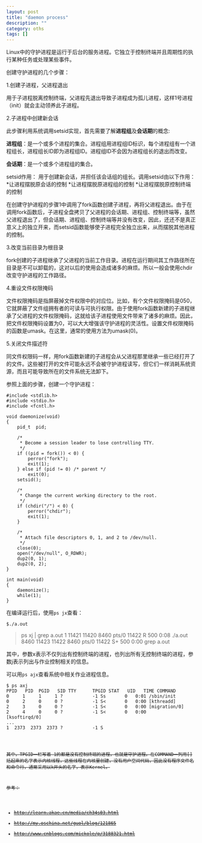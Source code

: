 ```yaml
---
layout: post 
title: "daemon process"
description: ""
category: oths 
tags: []
---
```


Linux中的守护进程是运行于后台的服务进程。它独立于控制终端并且周期性的执行某种任务或处理某些事件。

创建守护进程的几个步骤：

1.创建子进程，父进程退出

用于子进程脱离控制终端，父进程先退出导致子进程成为孤儿进程，这样1号进程（init）就会主动领养此子进程。

2.子进程中创建新会话

此步骤利用系统调用setsid实现，首先需要了解**进程组**及**会话期**的概念:

**进程组**：是一个或多个进程的集合。进程组用进程组ID标识，每个进程组有一个进程组长，进程组长ID即为进程组ID。进程组ID不会因为进程组长的退出而改变。

**会话期**：是一个或多个进程组的集合。

setsid作用：
用于创建新会话，并担任该会话组的组长。调用setsid由以下作用：
*让进程摆脱原会话的控制
*让进程摆脱原进程组的控制
*让进程摆脱原控制终端的控制

在创建守护进程的步骤1中调用了fork函数创建子进程，再将父进程退出。由于在调用fork函数后，子进程全盘拷贝了父进程的会话期、进程组、控制终端等，虽然父进程退出了，但会话期、进程组、控制终端等并没有改变，因此，还还不是真正意义上的独立开来，而setsid函数能够使子进程完全独立出来，从而摆脱其他进程的控制。

3.改变当前目录为根目录

fork创建的子进程继承了父进程的当前工作目录。进程在运行期间其工作路径所在目录是不可以卸载的，这对以后的使用会造成诸多的麻烦。所以一般会使用chdir改变守护进程的工作路径。

4.重设文件权限掩码

文件权限掩码是指屏蔽掉文件权限中的对应位。比如，有个文件权限掩码是050，它就屏蔽了文件组拥有者的可读与可执行权限。由于使用fork函数新建的子进程继承了父进程的文件权限掩码，这就给该子进程使用文件带来了诸多的麻烦。因此，把文件权限掩码设置为0，可以大大增强该守护进程的灵活性。设置文件权限掩码的函数是umask。在这里，通常的使用方法为umask(0)。

5.关闭文件描述符

同文件权限码一样，用fork函数新建的子进程会从父进程那里继承一些已经打开了的文件。这些被打开的文件可能永远不会被守护进程读写，但它们一样消耗系统资源，而且可能导致所在的文件系统无法卸下。

参照上面的步骤，创建一个守护进程：

    #include <stdlib.h>
    #include <stdio.h>
    #include <fcntl.h>
    
    void daemonize(void)
    {
    	pid_t  pid;
    
    	/*
    	 * Become a session leader to lose controlling TTY.
    	 */
    	if ((pid = fork()) < 0) {
    		perror("fork");
    		exit(1);
    	} else if (pid != 0) /* parent */
    		exit(0);
    	setsid();
    
    	/*
    	 * Change the current working directory to the root.
    	 */
    	if (chdir("/") < 0) {
    		perror("chdir");
    		exit(1);
    	} 
    
    	/*
    	 * Attach file descriptors 0, 1, and 2 to /dev/null.
    	 */
    	close(0);
    	open("/dev/null", O_RDWR);
    	dup2(0, 1);
    	dup2(0, 2);
    }
    
    int main(void)
    {
    	daemonize();
    	while(1);
    }

在编译运行后，使用`ps jx`查看：

`$./a.out`

>ps  xj | grep a.out
>1 11421 11420  8460 pts/0    11422 R      500   0:08 ./a.out
>8460 11423 11422  8460 pts/0    11422 S+     500   0:00 grep a.out

其中，参数x表示不仅列出有控制终端的进程，也列出所有无控制终端的进程，参数j表示列出与作业控制相关的信息。

可以用`ps ajx`查看系统中相关作业进程信息。


<pre><code>$ ps axj
PPID   PID  PGID   SID TTY      TPGID STAT   UID   TIME COMMAND
0     1     1     1 ?           -1 Ss       0   0:01 /sbin/init
0     2     0     0 ?           -1 S<       0   0:00 [kthreadd]
2     3     0     0 ?           -1 S<       0   0:00 [migration/0]
2     4     0     0 ?           -1 S<       0   0:00
[ksoftirqd/0]
...
1  2373  2373  2373 ?           -1 S<s      0   0:00
/sbin/udevd --daemon
...
1  4680  4680  4680 ?           -1 Ss       0   0:00
/usr/sbin/acpid -c /etc
...
1  4808  4808  4808 ?           -1 Ss     102
0:00 /sbin/syslogd -u syslog
...
</code></pre>

其中，TPGID一栏写着-1的都是没有控制终端的进程，也就是守护进程。在COMMAND一列用[]括起来的名字表示内核线程，这些线程在内核里创建，没有用户空间代码，因此没有程序文件名和命令行，通常采用以k开头的名字，表示Kernel。


参考：

- http://learn.akae.cn/media/ch34s03.html
- http://my.oschina.net/guol/blog/121865
- http://www.cnblogs.com/mickole/p/3188321.html
